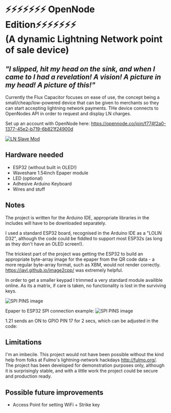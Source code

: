 
# ⚡⚡⚡⚡⚡⚡⚡ OpenNode Edition⚡⚡⚡⚡⚡⚡⚡ </br> (A dynamic Lightning Network point of sale device) 

## *"I slipped, hit my head on the sink, and when I came to I had a revelation!  A vision!  A picture in my head!  A picture of this!"*

Currently the Flux Capacitor focuses on ease of use, the concept being a small/cheap/low-powered device that can be given to merchants so they can start accepting lightning network payments. THe device connects to OpenNodes API in order to request and display LN charges.

Set up an account with OpenNode here:
https://opennode.co/join/f774f2a0-1377-45e2-b719-6b821f24900d

[![LN Slave Mod](https://i.imgur.com/vIvMD1p.jpg)](https://www.youtube.com/watch?v=yxiafO4Tc-A)

## Hardware needed

* ESP32 (without built in OLED!)
* Waveshare 1.54inch Epaper module
* LED (optional)
* Adhesive Arduino Keyboard
* Wires and stuff

## Notes

The project is written for the Arduino IDE, appropriate libraries in the includes will have to be downloaded separately.

I used a standard ESP32 board, recognised in the Arduino IDE as a "LOLIN D32", although the code could be fiddled to support most ESP32s (as long as they don't have an OLED screen!).

The trickiest part of the project was getting the ESP32 to build an appropriate byte-array image for the epaper from the QR code data - a more regular byte-array format, such as XBM, would not render correctly. https://javl.github.io/image2cpp/ was extremely helpful.

In order to get a smaller keypad I trimmed a very standard module availible online. As its a matrix, if care is taken, no functionality is lost in the surviving keys.

![SPI PINS image](https://i.imgur.com/6ERVnAr.jpg)

Epaper to ESP32 SPI connection example:
![SPI PINS image](https://i.imgur.com/zA1dRbD.jpg)

1.21 sends an ON to GPIO PIN 17 for 2 secs, which can be adjusted in the code: 

## Limitations 

I'm an imbecile. This project would not have been possible without the kind help from folks at Fulmo's lightning-network hackdays http://fulmo.org/. The project has been developed for demonstration purposes only, although it is surprisingly stable, and with a little work the project could be secure and production ready. 

## Possible future improvements 

* Access Point for setting WiFi + Strike key
